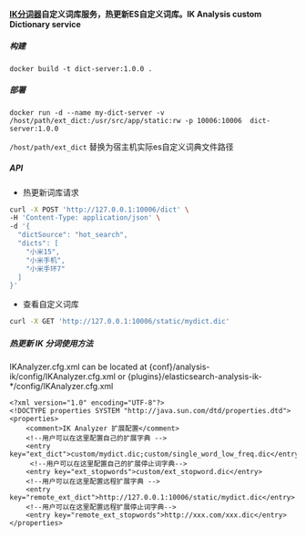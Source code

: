 #### [IK分词器](https://github.com/medcl/elasticsearch-analysis-ik)自定义词库服务，热更新ES自定义词库。IK Analysis custom Dictionary service

##### 构建
```
docker build -t dict-server:1.0.0 .
```

##### 部署
```
docker run -d --name my-dict-server -v /host/path/ext_dict:/usr/src/app/static:rw -p 10006:10006  dict-server:1.0.0
```
`/host/path/ext_dict` 替换为宿主机实际es自定义词典文件路径

##### API
* 热更新词库请求
```bash
curl -X POST 'http://127.0.0.1:10006/dict' \
-H 'Content-Type: application/json' \
-d '{
  "dictSource": "hot_search",
  "dicts": [
    "小米15",
    "小米手机",
    "小米手环7"
  ]
}'
```

* 查看自定义词库
```bash
curl -X GET 'http://127.0.0.1:10006/static/mydict.dic'
```

##### 热更新 IK 分词使用方法
IKAnalyzer.cfg.xml can be located at {conf}/analysis-ik/config/IKAnalyzer.cfg.xml or {plugins}/elasticsearch-analysis-ik-*/config/IKAnalyzer.cfg.xml
```
<?xml version="1.0" encoding="UTF-8"?>
<!DOCTYPE properties SYSTEM "http://java.sun.com/dtd/properties.dtd">
<properties>
	<comment>IK Analyzer 扩展配置</comment>
	<!--用户可以在这里配置自己的扩展字典 -->
	<entry key="ext_dict">custom/mydict.dic;custom/single_word_low_freq.dic</entry>
	 <!--用户可以在这里配置自己的扩展停止词字典-->
	<entry key="ext_stopwords">custom/ext_stopword.dic</entry>
 	<!--用户可以在这里配置远程扩展字典 -->
	<entry key="remote_ext_dict">http://127.0.0.1:10006/static/mydict.dic</entry>
 	<!--用户可以在这里配置远程扩展停止词字典-->
	<entry key="remote_ext_stopwords">http://xxx.com/xxx.dic</entry>
</properties>
```
